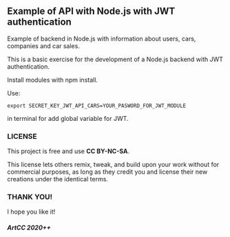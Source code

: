 ## Example of API with Node.js with JWT authentication

Example of backend in Node.js with information about users, cars, companies and car sales.

This is a basic exercise for the development of a Node.js backend with JWT authentication.

Install modules with npm install.

Use:

```
export SECRET_KEY_JWT_API_CARS=YOUR_PASWORD_FOR_JWT_MODULE
```

in terminal for add global variable for JWT.

### LICENSE

This project is free and use <b>CC BY-NC-SA</b>.

This license lets others remix, tweak, and build upon your work without for commercial purposes, as long as they credit you and license their new creations under the identical terms.

### THANK YOU!

I hope you like it!

##### ArtCC 2020++